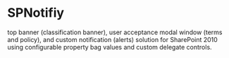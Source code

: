 SPNotifiy
=========

top banner (classification banner), user acceptance modal window (terms and policy), and custom notification (alerts) solution for SharePoint 2010 using configurable property bag values and custom delegate controls.
